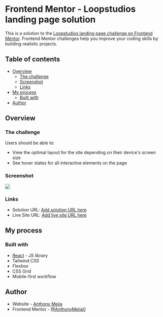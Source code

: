 # Frontend Mentor - Loopstudios landing page solution

This is a solution to the [Loopstudios landing page challenge on Frontend Mentor](https://www.frontendmentor.io/challenges/loopstudios-landing-page-N88J5Onjw). Frontend Mentor challenges help you improve your coding skills by building realistic projects.

## Table of contents

- [Overview](#overview)
  - [The challenge](#the-challenge)
  - [Screenshot](#screenshot)
  - [Links](#links)
- [My process](#my-process)
  - [Built with](#built-with)
- [Author](#author)

## Overview

### The challenge

Users should be able to:

- View the optimal layout for the site depending on their device's screen size
- See hover states for all interactive elements on the page

### Screenshot

![](./loopstudios.png)

### Links

- Solution URL: [Add solution URL here](https://github.com/AnthonyMejia0/loopstudios-challenge)
- Live Site URL: [Add live site URL here](https://loopstudios-challenge-ten.vercel.app/)

## My process

### Built with

- [React](https://reactjs.org/) - JS library
- Tailwind CSS
- Flexbox
- CSS Grid
- Mobile-first workflow

## Author

- Website - [Anthony Mejia](https://anthonymejia.me/)
- Frontend Mentor - [@AnthonyMejia0](https://www.frontendmentor.io/profile/AnthonyMejia0)
